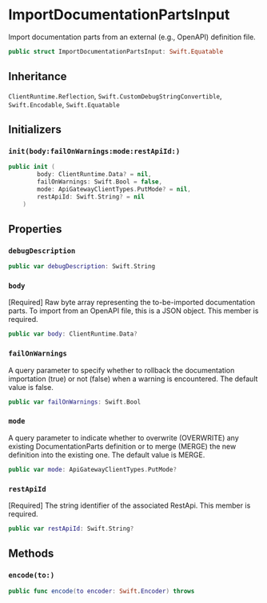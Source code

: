 # ImportDocumentationPartsInput

Import documentation parts from an external (e.g., OpenAPI) definition file.

``` swift
public struct ImportDocumentationPartsInput: Swift.Equatable 
```

## Inheritance

`ClientRuntime.Reflection`, `Swift.CustomDebugStringConvertible`, `Swift.Encodable`, `Swift.Equatable`

## Initializers

### `init(body:failOnWarnings:mode:restApiId:)`

``` swift
public init (
        body: ClientRuntime.Data? = nil,
        failOnWarnings: Swift.Bool = false,
        mode: ApiGatewayClientTypes.PutMode? = nil,
        restApiId: Swift.String? = nil
    )
```

## Properties

### `debugDescription`

``` swift
public var debugDescription: Swift.String 
```

### `body`

\[Required\] Raw byte array representing the to-be-imported documentation parts. To import from an OpenAPI file, this is a JSON object.
This member is required.

``` swift
public var body: ClientRuntime.Data?
```

### `failOnWarnings`

A query parameter to specify whether to rollback the documentation importation (true) or not (false) when a warning is encountered. The default value is false.

``` swift
public var failOnWarnings: Swift.Bool
```

### `mode`

A query parameter to indicate whether to overwrite (OVERWRITE) any existing DocumentationParts definition or to merge (MERGE) the new definition into the existing one. The default value is MERGE.

``` swift
public var mode: ApiGatewayClientTypes.PutMode?
```

### `restApiId`

\[Required\] The string identifier of the associated RestApi.
This member is required.

``` swift
public var restApiId: Swift.String?
```

## Methods

### `encode(to:)`

``` swift
public func encode(to encoder: Swift.Encoder) throws 
```

